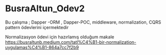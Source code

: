 # BusraAltun_Odev2
Bu çalışma ; Dapper -ORM , Dapper-POC, middleware, normalization, CQRS pattern ödevlerini içermektedir

Normalizasyon ödevi için hazırlamış olduğum makale
 https://busraltunb.medium.com/tatl%C4%B1-bir-normalization-uygulamas%C4%B1-864a7cc7f2b9

